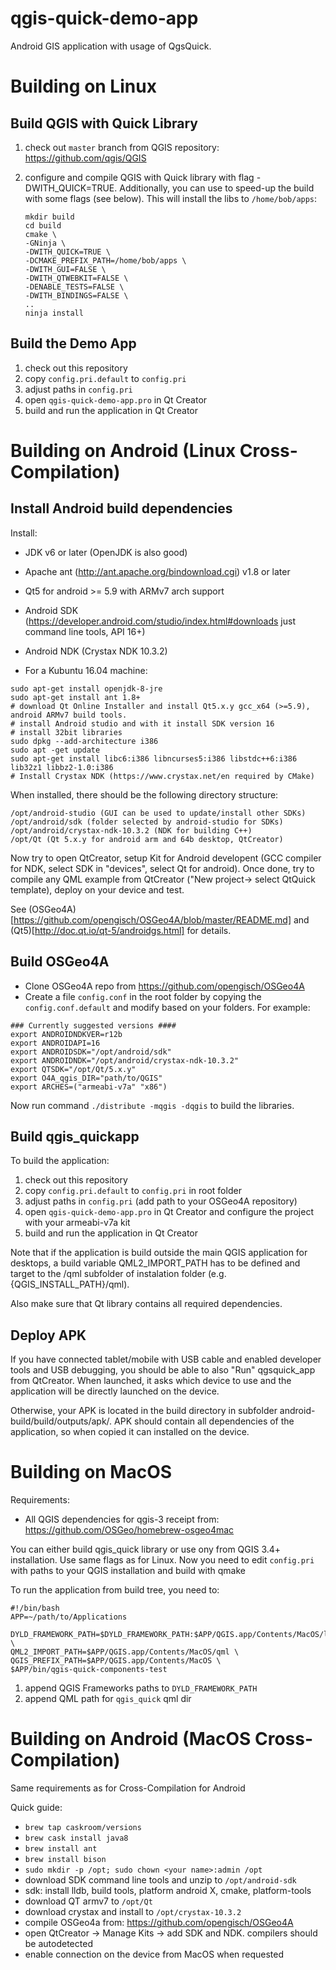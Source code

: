 # qgis-quick-demo-app
Android GIS application with usage of QgsQuick.  


# Building on Linux

## Build QGIS with Quick Library

1. check out `master` branch from QGIS repository: https://github.com/qgis/QGIS

2. configure and compile QGIS with Quick library with flag -DWITH_QUICK=TRUE. 
Additionally, you can use to speed-up the build with some flags (see below). 
This will install the libs to `/home/bob/apps`:

   ```
   mkdir build
   cd build
   cmake \
   -GNinja \
   -DWITH_QUICK=TRUE \
   -DCMAKE_PREFIX_PATH=/home/bob/apps \
   -DWITH_GUI=FALSE \
   -DWITH_QTWEBKIT=FALSE \
   -DENABLE_TESTS=FALSE \
   -DWITH_BINDINGS=FALSE \
   ..
   ninja install
   ```

## Build the Demo App

1. check out this repository
2. copy `config.pri.default` to `config.pri`
3. adjust paths in `config.pri`
4. open `qgis-quick-demo-app.pro` in Qt Creator
5. build and run the application in Qt Creator


# Building on Android (Linux Cross-Compilation)
## Install Android build dependencies

Install:
- JDK v6 or later (OpenJDK is also good)
- Apache ant (http://ant.apache.org/bindownload.cgi) v1.8 or later
- Qt5 for android >= 5.9 with ARMv7 arch support
- Android SDK (https://developer.android.com/studio/index.html#downloads just command line tools, API 16+)
- Android NDK (Crystax NDK 10.3.2)

- For a Kubuntu 16.04 machine:

```
sudo apt-get install openjdk-8-jre
sudo apt-get install ant 1.8+
# download Qt Online Installer and install Qt5.x.y gcc_x64 (>=5.9), android ARMv7 build tools.
# install Android studio and with it install SDK version 16
# install 32bit libraries
sudo dpkg --add-architecture i386
sudo apt -get update
sudo apt-get install libc6:i386 libncurses5:i386 libstdc++6:i386 lib32z1 libbz2-1.0:i386
# Install Crystax NDK (https://www.crystax.net/en required by CMake)
```
  
When installed, there should be the following directory structure:
```
/opt/android-studio (GUI can be used to update/install other SDKs)
/opt/android/sdk (folder selected by android-studio for SDKs)
/opt/android/crystax-ndk-10.3.2 (NDK for building C++)
/opt/Qt (Qt 5.x.y for android arm and 64b desktop, QtCreator)
```

Now try to open QtCreator, setup Kit for Android developent (GCC compiler for NDK, select SDK in "devices", select Qt for android).
Once done, try to compile any QML example from QtCreator ("New project-> select QtQuick template), deploy on your device and test.

See (OSGeo4A)[https://github.com/opengisch/OSGeo4A/blob/master/README.md] and (Qt5)[http://doc.qt.io/qt-5/androidgs.html] for details.

## Build OSGeo4A

- Clone OSGeo4A repo from https://github.com/opengisch/OSGeo4A
- Create a file `config.conf` in the root folder by copying the `config.conf.default` and modify based on your folders. For example:

```
### Currently suggested versions ####
export ANDROIDNDKVER=r12b
export ANDROIDAPI=16
export ANDROIDSDK="/opt/android/sdk"
export ANDROIDNDK="/opt/android/crystax-ndk-10.3.2"
export QTSDK="/opt/Qt/5.x.y"
export O4A_qgis_DIR="path/to/QGIS"
export ARCHES=("armeabi-v7a" "x86")
```
  
Now run command `./distribute -mqgis -dqgis` to build the libraries.

## Build qgis_quickapp

To build the application:
1. check out this repository
2. copy `config.pri.default` to `config.pri` in root folder
3. adjust paths in `config.pri` (add path to your OSGeo4A repository)
4. open `qgis-quick-demo-app.pro` in Qt Creator and configure the project with your armeabi-v7a kit
5. build and run the application in Qt Creator

Note that if the application is build outside the main QGIS application for desktops, a build variable QML2_IMPORT_PATH has to be defined and target to the /qml subfolder of instalation folder (e.g. {QGIS_INSTALL_PATH}/qml).

Also make sure that Qt library contains all required dependencies.
  
## Deploy APK

If you have connected tablet/mobile with USB cable and enabled developer tools and USB debugging, you should be able to also
"Run" qgsquick_app from QtCreator. When launched, it asks which device to use and the application will be directly launched
on the device.

Otherwise, your APK is located in the build directory in subfolder android-build/build/outputs/apk/. APK should contain
all dependencies of the application, so when copied it can installed on the device.

# Building on MacOS
Requirements:
 - All QGIS dependencies for qgis-3 receipt from: https://github.com/OSGeo/homebrew-osgeo4mac

You can either build qgis_quick library or use ony from QGIS 3.4+ installation. Use same flags as for Linux.
Now you need to edit `config.pri` with paths to your QGIS installation and build with qmake

To run the application from build tree, you need to:

```
#!/bin/bash
APP=~/path/to/Applications

DYLD_FRAMEWORK_PATH=$DYLD_FRAMEWORK_PATH:$APP/QGIS.app/Contents/MacOS/lib:$APP/QGIS.app/Contents/Frameworks \
QML2_IMPORT_PATH=$APP/QGIS.app/Contents/MacOS/qml \
QGIS_PREFIX_PATH=$APP/QGIS.app/Contents/MacOS \
$APP/bin/qgis-quick-components-test
```

1. append QGIS Frameworks paths to `DYLD_FRAMEWORK_PATH`
2. append QML path for `qgis_quick` qml dir

# Building on Android (MacOS Cross-Compilation)

Same requirements as for Cross-Compilation for Android

Quick guide:
- `brew tap caskroom/versions` 
- `brew cask install java8`
- `brew install ant`
- `brew install bison`
- `sudo mkdir -p /opt; sudo chown <your name>:admin /opt`
- download SDK command line tools and unzip to `/opt/android-sdk`
- sdk: install lldb, build tools, platform android X, cmake, platform-tools
- download QT armv7 to `/opt/Qt`
- download crystax and install to `/opt/crystax-10.3.2`
- compile OSGeo4a from: https://github.com/opengisch/OSGeo4A
- open QtCreator -> Manage Kits -> add SDK and NDK. compilers should be autodetected
- enable connection on the device from MacOS when requested

